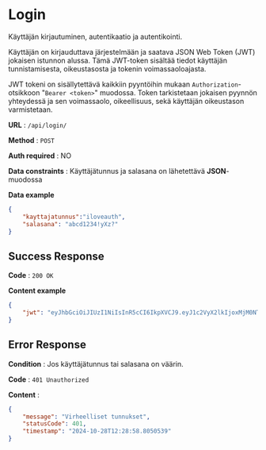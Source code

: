 # Login

Käyttäjän kirjautuminen, autentikaatio ja autentikointi.

Käyttäjän on kirjauduttava järjestelmään ja saatava JSON Web Token (JWT) jokaisen istunnon alussa.
Tämä JWT-token sisältää tiedot käyttäjän tunnistamisesta, oikeustasosta ja tokenin voimassaoloajasta. 

JWT tokeni on sisällytettävä kaikkiin pyyntöihin mukaan `Authorization`-otsikkoon "`Bearer <token>`" muodossa.
Token tarkistetaan jokaisen pyynnön yhteydessä ja sen voimassaolo, oikeellisuus, sekä käyttäjän oikeustason varmistetaan.

**URL** : `/api/login/`

**Method** : `POST`

**Auth required** : NO

**Data constraints** : Käyttäjätunnus ja salasana on lähetettävä __JSON__-muodossa

**Data example**

```json
{
	"kayttajatunnus":"iloveauth",
	"salasana": "abcd1234!yXz?"
}
```


## Success Response

**Code** : `200 OK`

**Content example**

```json
{
    "jwt": "eyJhbGciOiJIUzI1NiIsInR5cCI6IkpXVCJ9.eyJ1c2VyX2lkIjoxMjM0NTY3ODkwLCJleHAiOjE2MDA4ODgwMDB9.qZxvv9zJkTbhfR6KZDuvU0tyR8qk_YkJqZ0Iu9qXZ1U"
}
```

## Error Response

**Condition** : Jos käyttäjätunnus tai salasana on väärin.

**Code** : `401 Unauthorized`

**Content** :

```json
{
    "message": "Virheelliset tunnukset",
    "statusCode": 401,
    "timestamp": "2024-10-28T12:28:58.8050539"
}
```
